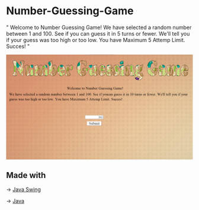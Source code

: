 # Number-Guessing-Game

" Welcome to Number Guessing Game! We have selected a random number between 1 and 100. See if you can guess it in 5 turns or fewer. We'll tell you if your guess was too high or too low. You have Maximum 5 Attemp Limit. Succes! "

<img src="https://github.com/DenisaXXIV/Number-Guessing-Game/blob/master/img/Game.png" align="center"/>

## Made with

-> [Java Swing](https://github.com/DenisaXXIV/Number-Guessing-Game/tree/master/Number%20Guessing%20Game)

-> [Java](https://github.com/DenisaXXIV/Number-Guessing-Game/blob/master/SimpleGame.java)
